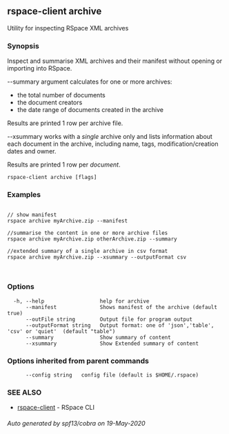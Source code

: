 ## rspace-client archive

Utility for inspecting RSpace XML archives

### Synopsis

Inspect and summarise XML archives and their manifest without opening or importing into RSpace.

--summary argument calculates for one or more archives:

- the total number of documents
- the document creators
- the date range of documents created in the archive

Results are printed 1 row per archive file.

--xsummary works with a *single* archive only and lists information about each document in the archive,
 including name, tags, modification/creation dates and owner.

 Results are printed 1 row per *document*.



```
rspace-client archive [flags]
```

### Examples

```

// show manifest
rspace archive myArchive.zip --manifest

//summarise the content in one or more archive files
rspace archive myArchive.zip otherArchive.zip --summary

//extended summary of a single archive in csv format
rspace archive myArchive.zip --xsummary --outputFormat csv

	
```

### Options

```
  -h, --help                  help for archive
      --manifest              Shows manifest of the archive (default true)
      --outFile string        Output file for program output
      --outputFormat string   Output format: one of 'json','table', 'csv' or 'quiet'  (default "table")
      --summary               Show summary of content
      --xsummary              Show Extended summary of content
```

### Options inherited from parent commands

```
      --config string   config file (default is $HOME/.rspace)
```

### SEE ALSO

* [rspace-client](rspace-client.md)	 - RSpace CLI

###### Auto generated by spf13/cobra on 19-May-2020
